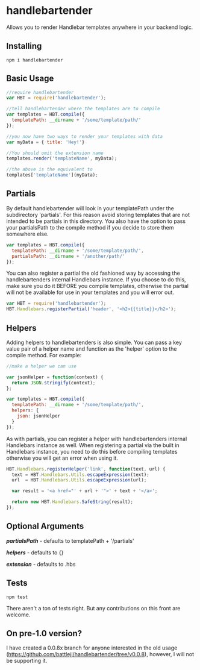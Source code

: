 handlebartender
===============
Allows you to render Handlebar templates anywhere in your backend logic.

Installing
----------
```
npm i handlebartender
```

Basic Usage
-----------
```javascript
//require handlebartender
var HBT = require('handlebartender');

//tell handlebartender where the templates are to compile
var templates = HBT.compile({
  templatePath: __dirname + '/some/template/path/'
});

//you now have two ways to render your templates with data
var myData = { title: 'Hey!'}

//You should omit the extension name
templates.render('templateName', myData);

//the above is the equivalent to
templates['templateName'](myData);
```

Partials
--------
By default handlebartender will look in your templatePath under the subdirectory 'partials'. For this reason avoid
storing templates that are not intended to be partials in this directory. You also have the option to pass your
partialsPath to the compile method if you decide to store them somewhere else.

```javascript
var templates = HBT.compile({
  templatePath: __dirname + '/some/template/path/',
  partialsPath: __dirname + '/another/path/'
});
```

You can also register a partial the old fashioned way by accessing the handlebartenders internal Handlebars instance.
If you choose to do this, make sure you do it BEFORE you compile templates, otherwise the partial will not be available
for use in your templates and you will error out.

```javascript
var HBT = require('handlebartender');
HBT.Handlebars.registerPartial('header', '<h2>{{title}}</h2>');
```

Helpers
-------
Adding helpers to handlebartenders is also simple. You can pass a key value pair of a helper name and function as the
'helper' option to the compile method. For example:

```javascript
//make a helper we can use

var jsonHelper = function(context) {
  return JSON.stringify(context);
};

var templates = HBT.compile({
  templatePath: __dirname + '/some/template/path/',
  helpers: {
    json: jsonHelper
  }
});
```

As with partials, you can register a helper with handlebartenders internal Handlebars instance as well. When registering
a partial via the built in Handlebars instance, you need to do this before compiling templates otherwise you
will get an error when using it.

```javascript
HBT.Handlebars.registerHelper('link', function(text, url) {
  text = HBT.Handlebars.Utils.escapeExpression(text);
  url  = HBT.Handlebars.Utils.escapeExpression(url);

  var result = '<a href="' + url + '">' + text + '</a>';

  return new HBT.Handlebars.SafeString(result);
});
```

Optional Arguments
------------------
***partialsPath*** - defaults to templatePath + '/partials'

***helpers*** - defaults to {}

***extension*** - defaults to .hbs

Tests
-----
```
npm test
```
There aren't a ton of tests right. But any contributions on this front are welcome.

On pre-1.0 version?
-------------------
I have created a 0.0.8x branch for anyone interested in the old usage
(https://github.com/battlejj/handlebartender/tree/v0.0.8), however, I will not be supporting it.


